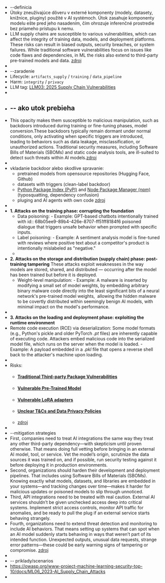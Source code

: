 - --definicia
- Útoky zneužívajúce dôveru v externé komponenty (modely, datasety, knižnice, pluginy) použité v AI systémoch.
  Útok zasahuje komponenty modelu ešte pred jeho nasadením, čím ohrozuje inferenčné prostredie bez priameho prístupu k nemu.
- LLM supply chains are susceptible to various vulnerabilities, which can affect the integrity of training data, models, and deployment platforms. These risks can result in biased outputs, security breaches, or system failures. While traditional software vulnerabilities focus on issues like code flaws and dependencies, in ML the risks also extend to third-party pre-trained models and data. [zdroj](https://genai.owasp.org/llmrisk/llm032025-supply-chain/)
-
- --zaradenie
- Lifecycle:      `artifacts_supply` / `training` / `data_pipeline`
- Harm:            `integrity` / `privacy`
- LLM tag:        [LLM03: 2025 Supply Chain Vulnerabilities ](https://genai.owasp.org/llmrisk/llm032025-supply-chain/)
-
- -- ako utok prebieha
	-
- This opacity makes them susceptible to malicious manipulation, such as backdoors introduced during training or fine-tuning phases, model conversion.These backdoors typically remain dormant under normal conditions, only activating when specific triggers are introduced, leading to behaviors such as data leakage, misclassification, or unauthorized actions. Traditional security measures, including Software Bills of Materials (SBOMs) and static code analysis tools, are ill-suited to detect such threats within AI models.[zdroj](https://www.trendmicro.com/vinfo/nl/security/news/cybercrime-and-digital-threats/exploiting-trust-in-open-source-ai-the-hidden-supply-chain-risk-no-one-is-watching)
-
- vkladanie backdoor alebo skodlive spravanie:
	- pretrained models from opensource repositories (Hugging Face, Github)
	- datasets with triggers (clean-label backdoor)
	- [Python Package Index (PyPI)](https://blog.orsinium.dev/posts/py/pypi-squatting/) and [Node Package Manager (npm)](https://blog.sonatype.com/pypi-and-npm-flooded-with-over-5000-dependency-confusion-copycats) (typosquatting, dependency confusion)
	- pluging and AI agents with own code [zdroj](https://protectai.com/threat-research/unveiling-ai-supply-chain-attacks-on-hugging-face)
-
- **1. Attacks on the training phase: corrupting the foundation**
	- Data poisoning: - Example: GPT-based chatbots intentionally trained with 
	  id:: 68b05ee9-89b4-426e-8707-ff51ff8184f6
	  poisoned dialogue that triggers unsafe behavior when prompted with 
	  specific inputs.
	- Label poisoning: - Example: A sentiment analysis model is fine-tuned with 
	  reviews where positive text about a competitor's product is 
	  intentionally mislabeled as "negative."
	-
- **2. Attacks on the storage and distribution (supply chain) phase: post-training tampering**
  These attacks exploit weaknesses in the way models are stored, shared, and distributed — occurring after the model has been trained but before it is deployed.
	- Weight-level manipulation: - Example: A malware is inserted by modifying a small set
	   of model weights, by embedding arbitrary binary malware code directly into the least significant bits of a neural network's pre-trained model weights,  allowing the hidden malware to be covertly distributed within seemingly benign AI models, with minimal impact on the model's performance.
-
- **3. Attacks on the loading and deployment phase: exploiting the runtime environment**
- Remote code execution (RCE) via deserialization: Some model formats (e.g., Python's pickle and older PyTorch *.pt* files) are inherently capable of executing code. Attackers embed malicious 
  code into the serialized model file, which runs on the server when the 
  model is loaded. - Example: A payload embedded in a *.pkl* file that opens a reverse shell back to the attacker's machine upon loading.
-
- Risks:
	- #### [Traditional Third-party Package Vulnerabilities](https://github.com/OWASP/www-project-top-10-for-large-language-model-applications/blob/main/2_0_vulns/LLM03_SupplyChain.md#1-traditional-third-party-package-vulnerabilities)
	- ####   [Vulnerable Pre-Trained Model](https://github.com/OWASP/www-project-top-10-for-large-language-model-applications/blob/main/2_0_vulns/LLM03_SupplyChain.md#4-vulnerable-pre-trained-model)
	- #### [Vulnerable LoRA adapters](https://github.com/OWASP/www-project-top-10-for-large-language-model-applications/blob/main/2_0_vulns/LLM03_SupplyChain.md#6-vulnerable-lora-adapters)
	- #### [Unclear T&Cs and Data Privacy Policies](https://github.com/OWASP/www-project-top-10-for-large-language-model-applications/blob/main/2_0_vulns/LLM03_SupplyChain.md#9-unclear-tcs-and-data-privacy-policies)
	- [zdroj](https://genai.owasp.org/llmrisk/llm032025-supply-chain/)
-
- --mitigation strategies
- First, companies need to treat AI integrations the same way they treat any other third-party dependency—with skepticism until proven otherwise. That means doing full vetting before bringing in an external AI model, tool, or service. Vet the model’s origin, scrutinize the data sources it was trained on, and if possible, run security testing against it before deploying it in production environments.
- Second, organizations should harden their development and deployment pipelines. That includes using Software Bills of Materials (SBOMs). Knowing exactly what models, datasets, and libraries are embedded in your systems—and tracking changes over time—makes it harder for malicious updates or poisoned models to slip through unnoticed.
- Third, API integrations need to be treated with real caution. External AI services shouldn’t be given unchecked access deep into critical systems. Implement strict access controls, monitor API traffic 
  for anomalies, and be ready to pull the plug if an external service starts behaving strangely.
- Fourth, organizations need to extend threat detection and monitoring to include AI behaviors. That means setting up systems that can spot when an AI model suddenly starts behaving in ways that weren’t part of its intended function. Unexpected outputs, unusual data requests, strange 
  error patterns—these could be early warning signs of tampering or compromise. [zdroj](https://www.offsec.com/blog/ai-and-supply-chain-attacks/)
-
- -- priklady/scenarios
- https://owasp.org/www-project-machine-learning-security-top-10/docs/ML06_2023-AI_Supply_Chain_Attacks
-
